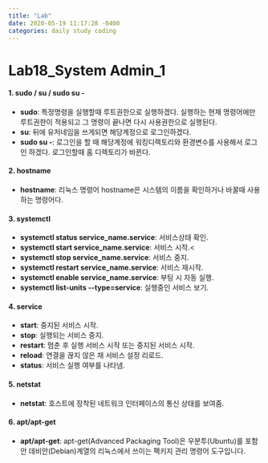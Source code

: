 ```yaml
---
title: "Lab"
date: 2020-05-19 11:17:28 -0400
categories: daily study coding
---
```

# Lab18_System Admin_1
#### 1. sudo / su / sudo su -
* **sudo**: 특정명령을 실행할때 루트권한으로 실행하겠다. 실행하는 현재 명령어에만 루트권한이 적용되고 그 명령이 끝나면 다시 사용권한으로 실행된다.<br>
* **su**: 뒤에 유저네임을 쓰게되면 해당계정으로 로그인하겠다.<br>
* **sudo su -**: 로그인을 할 때 해당계정에 워킹디렉토리와 환경변수를 사용해서 로그인 하겠다. 로그인할때 홈 디렉토리가 바뀐다.
#### 2. hostname
* **hostname**: 리눅스 명령어 hostname은 시스템의 이름을 확인하거나 바꿀때 사용하는 명령어다. <br>
#### 3. systemctl
* **systemctl status service_name.service**: 서비스상태 확인.<br>
* **systemctl start service_name.service**: 서비스 시작.<<br>
* **systemctl stop service_name.service**: 서비스 중지.<br>
* **systemctl restart service_name.service**: 서비스 재시작.<br>
* **systemctl enable service_name.service**: 부팅 시 자동 실행.<br>
* **systemctl list-units --type=service**: 실행중인 서비스 보기.<br>
#### 4. service
* **start**: 중지된 서비스 시작.<br>
* **stop**: 실행되는 서비스 중지.<br>
* **restart**: 멈춘 후 실행 서비스 시작 또는 중지된 서비스 시작.<br>
* **reload**: 연결을 끊지 않은 채 서비스 설정 리로드.<br>
* **status**: 서비스 실행 여부를 나타냄.<br>
#### 5. netstat
* **netstat**:  호스트에 장착된 네트워크 인터페이스의 통신 상태를 보여줌.<br>
#### 6. apt/apt-get
* **apt/apt-get**: apt-get(Advanced Packaging Tool)은 우분투(Ubuntu)를 포함안 데비안(Debian)계열의 리눅스에서 쓰이는 팩키지 관리 명령어 도구입니다. 
